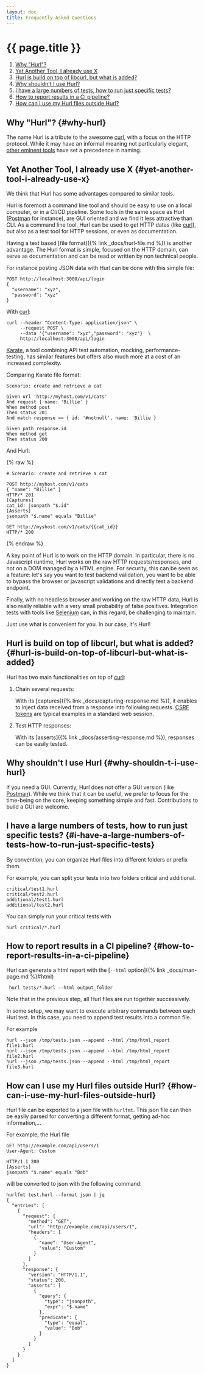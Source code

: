 ```yaml
---
layout: doc
title: Frequently Asked Questions
---
```


# {{ page.title }}

1. [Why "Hurl"?](#why-hurl)
2. [Yet Another Tool, I already use X](#yet-another-tool-i-already-use-x)
3. [Hurl is build on top of libcurl, but what is added?](#hurl-is-build-on-top-of-libcurl-but-what-is-added)
4. [Why shouldn't I use Hurl?](#why-shouldn-t-i-use-hurl)
5. [I have a large numbers of tests, how to run just specific tests?](#i-have-a-large-numbers-of-tests-how-to-run-just-specific-tests)
6. [How to report results in a CI pipeline?](#how-to-report-results-in-a-ci-pipeline)
7. [How can I use my Hurl files outside Hurl?](#how-can-i-use-my-hurl-files-outside-hurl)


## Why "Hurl"? {#why-hurl}

The name Hurl is a tribute to the awesome [curl](https://curl.haxx.se), with a focus on the HTTP protocol.
While it may have an informal meaning not particularly elegant, [other eminent tools](https://git.wiki.kernel.org/index.php/GitFaq#Why_the_.27Git.27_name.3F) have set a precedence in naming.

## Yet Another Tool, I already use X {#yet-another-tool-i-already-use-x}

We think that Hurl has some advantages compared to similar tools.

Hurl is foremost a command line tool and should be easy to use on a local computer, or in a CI/CD pipeline. Some
 tools in the same space as Hurl ([Postman](https://www.postman.com) for instance), are GUI oriented and we find it
 less attractive than CLI. As a command line tool, Hurl can be used to get HTTP datas (like [curl](https://curl.haxx.se)), 
 but also as a test tool for HTTP sessions, or even as documentation.

Having a text based [file format]({% link _docs/hurl-file.md %}) is another advantage. The Hurl format is simple,
focused on the HTTP domain, can serve as documentation and can be read or written by non technical people. 
 
For instance posting JSON data with Hurl can be done with this simple file:

``` 
POST http://localhost:3000/api/login
{
  "username": "xyz",
  "password": "xyz"
}
```

With [curl](https://curl.haxx.se):

```
curl --header "Content-Type: application/json" \
     --request POST \
     --data '{"username": "xyz","password": "xyz"}' \
     http://localhost:3000/api/login
``` 


[Karate](https://github.com/intuit/karate), a tool combining API test automation, mocking, performance-testing, has
 similar features but offers also much more at a cost of an increased complexity.
  
Comparing Karate file format:

```
Scenario: create and retrieve a cat

Given url 'http://myhost.com/v1/cats'
And request { name: 'Billie' }
When method post
Then status 201
And match response == { id: '#notnull', name: 'Billie }

Given path response.id
When method get
Then status 200
``` 

And Hurl:

{% raw %}
```
# Scenario: create and retrieve a cat

POST http://myhost.com/v1/cats
{ "name": "Billie" }
HTTP/* 201
[Captures]
cat_id: jsonpath "$.id"
[Asserts]
jsonpath "$.name" equals "Billie"

GET http://myshost.com/v1/cats/{{cat_id}}
HTTP/* 200
```
{% endraw %}

A key point of Hurl is to work on the HTTP domain. In particular, there is no Javascript runtime, Hurl works on the 
raw HTTP requests/responses, and not on a DOM managed by a HTML engine. For security, this can be seen as a feature:
let's say you want to test backend validation, you want to be able to bypass the browser or javascript validations and 
directly test a backend endpoint. 

Finally, with no headless browser and working on the raw HTTP data, Hurl is also
really reliable with a very small probability of false positives. Integration tests with tools like 
[Selenium](https://www.selenium.dev) can, in this regard, be challenging to maintain.

Just use what is convenient for you. In our case, it's Hurl!
 
 
## Hurl is build on top of libcurl, but what is added? {#hurl-is-build-on-top-of-libcurl-but-what-is-added}

Hurl has two main functionalities on top of [curl](https://curl.haxx.se/):

1. Chain several requests:

    With its [captures]({% link _docs/capturing-response.md %}), it enables to inject data received from a response into
    following requests. [CSRF tokens](https://en.wikipedia.org/wiki/Cross-site_request_forgery)
    are typical examples in a standard web session.

2. Test HTTP responses:

    With its [asserts]({% link _docs/asserting-response.md %}), responses can be easily tested.

## Why shouldn't I use Hurl {#why-shouldn-t-i-use-hurl}
 
If you need a GUI. Currently, Hurl does not offer a GUI version (like [Postman](https://www.postman.com)). While we
think that it can be useful, we prefer to focus for the time-being on the core, keeping something simple and fast. 
Contributions to build a GUI are welcome.
 
  
## I have a large numbers of tests, how to run just specific tests? {#i-have-a-large-numbers-of-tests-how-to-run-just-specific-tests}

By convention, you can organize Hurl files into different folders or prefix them.
 
For example, you can split your tests into two folders critical and additional.

```
critical/test1.hurl
critical/test2.hurl
additional/test1.hurl
additional/test2.hurl
```

You can simply run your critical tests with

```
hurl critical/*.hurl
```
 
 
 
## How to report results in a CI pipeline? {#how-to-report-results-in-a-ci-pipeline}

Hurl can generate a html report with the [`--html` option]({% link _docs/man-page.md %}#html)

```
 hurl tests/*.hurl --html output_folder
```

Note that in the previous step, all Hurl files are run together successively.

In some setup, we may want to execute arbitrary commands between each Hurl test.
In this case, you need to append test results into a common file.
 
For example

```
hurl --json /tmp/tests.json --append --html /tmp/html_report file1.hurl
hurl --json /tmp/tests.json --append --html /tmp/html_report file2.hurl
hurl --json /tmp/tests.json --append --html /tmp/html_report file3.hurl
``` 

 
## How can I use my Hurl files outside Hurl? {#how-can-i-use-my-hurl-files-outside-hurl}

Hurl file can be exported to a json file with `hurlfmt`. 
This json file can then be easily parsed for converting a different format, getting ad-hoc information,...

For example, the Hurl file

```hurl
GET http://example.com/api/users/1
User-Agent: Custom

HTTP/1.1 200
[Asserts]
jsonpath "$.name" equals "Bob"

```

will be converted to json with the following command:

```
hurlfmt test.hurl --format json | jq
{
  "entries": [
    {
      "request": {
        "method": "GET",
        "url": "http://example.com/api/users/1",
        "headers": [
          {
            "name": "User-Agent",
            "value": "Custom"
          }
        ]
      },
      "response": {
        "version": "HTTP/1.1",
        "status": 200,
        "asserts": [
          {
            "query": {
              "type": "jsonpath",
              "expr": "$.name"
            },
            "predicate": {
              "type": "equal",
              "value": "Bob"
            }
          }
        ]
      }
    }
  ]
}
```




